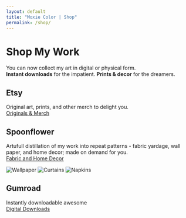 ```yaml
---
layout: default
title: "Moxie Color | Shop"
permalink: /shop/
---
```


# Shop My Work

You can now collect my art in digital or physical form.  
**Instant downloads** for the impatient. **Prints & decor** for the dreamers.

## Etsy
Original art, prints, and other merch to delight you.  
<a class="btn" href="https://moxiecolor.etsy.com" target="_blank" rel="noopener">Originals & Merch</a>

## Spoonflower
Artufull distillation of my work into repeat patterns - fabric yardage, wall paper, and home decor; made on demand for you.  
<a class="btn" href="https://www.spoonflower.com/profiles/moxiecolor" target="_blank" rel="noopener">Fabric and Home Decor</a>
<div class="about-grid">
    <div class="about-photo">
        <img src="{{ '/assets/images/stores/Spoonflower1.png') | relative_url }}" 
             alt="Wallpaper"
             loading="lazy">
        <img src="{{ '/assets/images/stores/Spoonflower2.png') | relative_url }}" 
             alt="Curtains"
             loading="lazy">
         <img src="{{ '/assets/images/stores/Spoonflower3.png') | relative_url }}" 
             alt="Napkins"
             loading="lazy">   
    </div>
</div>

## Gumroad
Instantly downloadable awesome  
<a class="btn" href="https://moxiecolor.gumroad.com/" target="_blank" rel="noopener">Digital Downloads</a>

